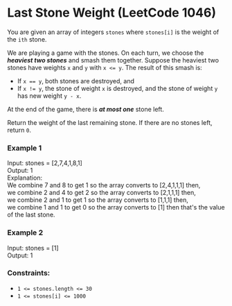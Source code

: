 # Last Stone Weight (LeetCode 1046)

You are given an array of integers ```stones``` where ```stones[i]``` is the weight of the ```ith``` stone.

We are playing a game with the stones. On each turn, we choose the ***heaviest two stones*** and smash them together. Suppose the heaviest two stones have weights ```x``` and ```y``` with ```x <= y```. The result of this smash is:

- If ```x == y```, both stones are destroyed, and
- If ```x != y```, the stone of weight ```x``` is destroyed, and the stone of weight ```y``` has new weight ```y - x```.

At the end of the game, there is ***at most one*** stone left.

Return the weight of the last remaining stone. If there are no stones left, return ```0```.

### Example 1

Input: stones = [2,7,4,1,8,1]<br>
Output: 1<br>
Explanation: <br>
We combine 7 and 8 to get 1 so the array converts to [2,4,1,1,1] then,<br>
we combine 2 and 4 to get 2 so the array converts to [2,1,1,1] then,<br>
we combine 2 and 1 to get 1 so the array converts to [1,1,1] then,<br>
we combine 1 and 1 to get 0 so the array converts to [1] then that's the value of the last stone.

### Example 2

Input: stones = [1]<br>
Output: 1

### Constraints:

- ```1 <= stones.length <= 30```
- ```1 <= stones[i] <= 1000```